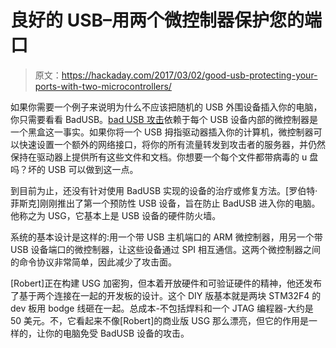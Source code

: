 # 良好的 USB–用两个微控制器保护您的端口

> 原文：<https://hackaday.com/2017/03/02/good-usb-protecting-your-ports-with-two-microcontrollers/>

如果你需要一个例子来说明为什么不应该把随机的 USB 外围设备插入你的电脑，你只需要看看 BadUSB。[bad USB 攻击](http://hackaday.com/2014/10/05/badusb-means-were-all-screwed/)依赖于每个 USB 设备内部的微控制器是一个黑盒这一事实。如果你将一个 USB 拇指驱动器插入你的计算机，微控制器可以快速设置一个额外的网络接口，将你的所有流量转发到攻击者的服务器，并仍然保持在驱动器上提供所有这些文件和文档。你想要一个每个文件都带病毒的 u 盘吗？坏的 USB 可以做到这一点。

到目前为止，还没有针对使用 BadUSB 实现的设备的治疗或修复方法。[罗伯特·菲斯克]刚刚推出了第一个预防性 USB 设备，旨在防止 BadUSB 进入你的电脑。他称之为 USG，它基本上是 USB 设备的硬件防火墙。

系统的基本设计是这样的:用一个带 USB 主机端口的 ARM 微控制器，用另一个带 USB 设备端口的微控制器，让这些设备通过 SPI 相互通信。这两个微控制器之间的命令协议非常简单，因此减少了攻击面。

[Robert]正在构建 USG 加密狗，但本着开放硬件和可验证硬件的精神，他还发布了基于两个连接在一起的开发板的设计。这个 DIY 版基本就是两块 STM32F4 的 dev 板用 bodge 线砸在一起。总成本-不包括焊料和一个 JTAG 编程器-大约是 50 美元。不，它看起来不像[Robert]的商业版 USG 那么漂亮，但它的作用是一样的，让你的电脑免受 BadUSB 设备的攻击。
